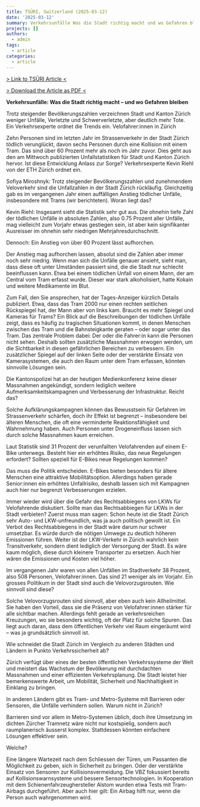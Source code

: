 ```yaml
---
title: TSÜRI, Switzerland (2025-03-12) 
date: '2025-03-12'
summary: Verkehrsunfälle Was die Stadt richtig macht und wo Gefahren bleiben | TSÜRI | Switzerland 
projects: []
authors:
  - admin
tags:
  - article
categories:
  - article
---
```


[> Link to TSÜRI Article <](https://tsri.ch/a/verkehrsunfaelle-was-die-stadt-richtig-macht-und-wo-gefahren-bleiben)

[> Download the Article as PDF <](tsri.pdf)

**Verkehrsunfälle: Was die Stadt richtig macht – und wo Gefahren bleiben**

Trotz steigender Bevölkerungszahlen verzeichnen Stadt und Kanton Zürich weniger Unfälle, Verletzte und Schwerverletzte, aber deutlich mehr Tote. Ein Verkehrsexperte ordnet die Trends ein.
Velofahrer:innen in Zürich

Zehn Personen sind im letzten Jahr im Strassenverkehr in der Stadt Zürich tödlich verunglückt, davon sechs Personen durch eine Kollision mit einem Tram. Das sind über 60 Prozent mehr als noch im Jahr zuvor. Dies geht aus den am Mittwoch publizierten Unfallstatistiken für Stadt und Kanton Zürich hervor. Ist diese Entwicklung Anlass zur Sorge? Verkehrsexperte Kevin Riehl von der ETH Zürich ordnet ein.

Sofiya Miroshnyk: Trotz steigender Bevölkerungszahlen und zunehmendem Veloverkehr sind die Unfallzahlen in der Stadt Zürich rückläufig. Gleichzeitig gab es im vergangenen Jahr einen auffälligen Anstieg tödlicher Unfälle, insbesondere mit Trams (wir berichteten). Woran liegt das?

Kevin Riehl: ​​Insgesamt sieht die Statistik sehr gut aus. Die ohnehin tiefe Zahl der tödlichen Unfälle in absoluten Zahlen, also 0.75 Prozent aller Unfälle, mag vielleicht zum Vorjahr etwas gestiegen sein, ist aber kein signifikanter Ausreisser im ohnehin sehr niedrigen Mehrjahresdurchschnitt.

Dennoch: Ein Anstieg von über 60 Prozent lässt aufhorchen.

Der Anstieg mag aufhorchen lassen, absolut sind die Zahlen aber immer noch sehr niedrig. Wenn man sich die Unfälle genauer ansieht, sieht man, dass diese oft unter Umständen passiert sind, die die Stadt nur schlecht beeinflussen kann. Etwa bei einem tödlichen Unfall von einem Mann, der am Central vom Tram erfasst wurde. Dieser war stark alkoholisiert, hatte Kokain und weitere Medikamente im Blut.  

Zum Fall, den Sie ansprechen, hat der Tages-Anzeiger kürzlich Details publiziert. Etwa, dass das Tram 2000 nur einen rechten seitlichen Rückspiegel hat, der Mann aber von links kam. Braucht es mehr Spiegel und Kameras für Trams?
Ein Blick auf die Beschreibungen der tödlichen Unfälle zeigt, dass es häufig zu tragischen Situationen kommt, in denen Menschen zwischen das Tram und die Bahnsteigkante geraten – oder sogar unter das Tram. Das zentrale Problem dabei: Der oder die Fahrer:in kann die Personen nicht sehen. Deshalb sollten zusätzliche Massnahmen erwogen werden, um die Sichtbarkeit in diesen gefährlichen Bereichen zu verbessern. Ein zusätzlicher Spiegel auf der linken Seite oder der verstärkte Einsatz von Kamerasystemen, die auch den Raum unter dem Tram erfassen, könnten sinnvolle Lösungen sein.

Die Kantonspolizei hat an der heutigen Medienkonferenz keine dieser Massnahmen angekündigt, sondern lediglich weitere Aufmerksamkeitskampagnen und Verbesserung der Infrastruktur. Reicht das?

Solche Aufklärungskampagnen können das Bewusstsein für Gefahren im Strassenverkehr schärfen, doch ihr Effekt ist begrenzt – insbesondere bei älteren Menschen, die oft eine verminderte Reaktionsfähigkeit und Wahrnehmung haben. Auch Personen unter Drogeneinfluss lassen sich durch solche Massnahmen kaum erreichen.

Laut Statistik sind 31 Prozent der verunfallten Velofahrenden auf einem E-Bike unterwegs. Besteht hier ein erhöhtes Risiko, das neue Regelungen erfordert? Sollten speziell für E-Bikes neue Regelungen kommen?

Das muss die Politik entscheiden. E-Bikes bieten besonders für ältere Menschen eine attraktive Mobilitätsoption. Allerdings haben gerade Senior:innen ein erhöhtes Unfallrisiko, deshalb lassen sich mit Kampagnen auch hier nur begrenzt Verbesserungen erzielen.

Immer wieder wird über die Gefahr des Rechtsabbiegens von LKWs für Velofahrende diskutiert. Sollte man das Rechtsabbiegen für LKWs in der Stadt verbieten?
Zuerst muss man sagen: Schon heute ist die Stadt Zürich sehr Auto- und LKW-unfreundlich, was ja auch politisch gewollt ist. Ein Verbot des Rechtsabbiegens in der Stadt wäre darum nur schwer umsetzbar. Es würde durch die nötigen Umwege zu deutlich höheren Emissionen führen. Weiter ist der LKW-Verkehr in Zürich wahrlich kein Transitverkehr, sondern dient lediglich der Versorgung der Stadt. Es wäre kaum möglich, diese durch kleinere Transporter zu ersetzen. Auch hier wären die Emissionen und Kosten viel höher.

Im vergangenen Jahr waren von allen Unfällen im Stadtverkehr 38 Prozent, also 508 Personen, Velofahrer:innen. Das sind 21 weniger als im Vorjahr. Ein grosses Politikum in der Stadt sind auch die Velovorzugsrouten. Wie sinnvoll sind diese?

Solche Velovorzugsrouten sind sinnvoll, aber eben auch kein Allheilmittel. Sie haben den Vorteil, dass sie die Präsenz von Velofahrer:innen stärker für alle sichtbar machen. Allerdings fehlt gerade an verkehrsreichen Kreuzungen, wo sie besonders wichtig, oft der Platz für solche Spuren. Das liegt auch daran, dass dem öffentlichen Verkehr viel Raum eingeräumt wird – was ja grundsätzlich sinnvoll ist. 

Wie schneidet die Stadt Zürich im Vergleich zu anderen Städten und Ländern in Punkto Verkehrssicherheit ab?

Zürich verfügt über eines der besten öffentlichen Verkehrssysteme der Welt und meistert das Wachstum der Bevölkerung mit durchdachten Massnahmen und einer effizienten Verkehrsplanung. Die Stadt leistet hier bemerkenswerte Arbeit, um Mobilität, Sicherheit und Nachhaltigkeit in Einklang zu bringen.

In anderen Ländern gibt es Tram- und Metro-Systeme mit Barrieren oder Sensoren, die Unfälle verhindern sollen. Warum nicht in Zürich?

Barrieren sind vor allem in Metro-Systemen üblich, doch ihre Umsetzung im dichten Zürcher Tramnetz wäre nicht nur kostspielig, sondern auch raumplanerisch äusserst komplex. Stattdessen könnten einfachere Lösungen effektiver sein.

Welche?

Eine längere Wartezeit nach dem Schliessen der Türen, um Passanten die Möglichkeit zu geben, sich in Sicherheit zu bringen. Oder der verstärkte Einsatz von Sensoren zur Kollisionsvermeidung. Die VBZ fokussiert bereits auf Kollisionswarnsysteme und bessere Sensortechnologien. In Kooperation mit dem Schienenfahrzeughersteller Alstom wurden etwa Tests mit Tram-Airbags durchgeführt. Aber auch hier gilt: Ein Airbag hilft nur, wenn die Person auch wahrgenommen wird.